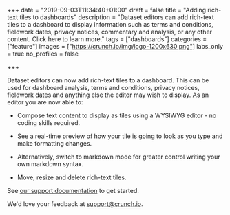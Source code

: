 +++
date = "2019-09-03T11:34:40+01:00"
draft = false
title = "Adding rich-text tiles to dashboards"
description = "Dataset editors can add rich-text tiles to a dashboard to display information such as terms and conditions, fieldwork dates, privacy notices, commentary and analysis, or any other content. Click here to learn more."
tags = ["dashboards"]
categories = ["feature"]
images = ["https://crunch.io/img/logo-1200x630.png"]
labs_only = true
no_profiles = false

+++


Dataset editors can now add rich-text tiles to a dashboard. This can be used for dashboard analysis, terms and conditions, privacy notices, fieldwork dates and anything else the editor may wish to display. As an editor you are now able to:

* Compose text content to display as tiles using a WYSIWYG editor - no coding skills required.

* See a real-time preview of how your tile is going to look as you type and make formatting changes.

* Alternatively, switch to markdown mode for greater control writing your own markdown syntax.

* Move, resize and delete rich-text tiles.


See [our support documentation](http://support.crunch.io/articles/TAB7n65c/How-to-add-a-richtext-tile-to-a-dashboard) to get started.

We'd love your feedback at support@crunch.io.
